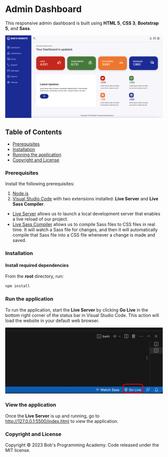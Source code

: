 # Admin Dashboard

This responsive admin dashboard is built using **HTML 5**, **CSS 3**, **Bootstrap 5**, and **Sass**.

![plot](https://github.com/BobsProgrammingAcademy/admin-dashboard-bootstrap-sass/blob/master/images/main.png?raw=true)

## Table of Contents 
- [Prerequisites](#prerequisites)
- [Installation](#installation)
- [Running the application](#run-the-application)
- [Copyright and License](#copyright-and-license)

### Prerequisites

Install the following prerequisites:

1. [Node.js](https://nodejs.org/en/)
2. [Visual Studio Code](https://code.visualstudio.com/download) with two extensions installed: **Live Server** and **Live Sass Compiler**.
* [Live Server](https://marketplace.visualstudio.com/items?itemName=ritwickdey.LiveServer) allows us to launch a local development server that enables a live reload of our project.
* [Live Sass Compiler](https://marketplace.visualstudio.com/items?itemName=glenn2223.live-sass) allows us to compile Sass files to CSS files in real time. It will watch a Sass file for changes, and then it will automatically compile that Sass file into a CSS file whenever a change is made and saved.

### Installation

#### Install required dependencies

From the **root** directory, run:

```bash
npm install
```

### Run the application

To run the application, start the **Live Server** by clicking **Go Live** in the bottom right corner of the status bar in Visual Studio Code. This action will load the website in your default web browser. 

![plot](https://github.com/BobsProgrammingAcademy/admin-dashboard-bootstrap-sass/blob/master/images/vscode.png?raw=true)

### View the application

Once the **Live Server** is up and running, go to http://127.0.0.1:5500/index.html to view the application.

### Copyright and License

Copyright © 2023 Bob's Programming Academy. Code released under the MIT license.
